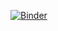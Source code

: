[![Binder](https://mybinder.org/badge_logo.svg)](https://mybinder.org/v2/gh/cskeith/COMPS264F/master)
